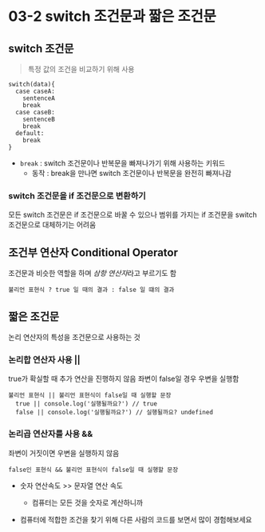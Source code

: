 # 03-2 switch 조건문과 짧은 조건문

## switch 조건문

> 특정 값의 조건을 비교하기 위해 사용

```
switch(data){
  case caseA:
    sentenceA
    break
  case caseB:
    sentenceB
    break
  default:
    break
}
```

- `break` : switch 조건문이나 반복문을 빠져나가기 위해 사용하는 키워드
  - 동작 : break을 만나면 switch 조건문이나 반복문을 완전히 빠져나감

### switch 조건문을 if 조건문으로 변환하기

모든 switch 조건문은 if 조건문으로 바꿀 수 있으나 범위를 가지는 if 조건문을 switch 조건문으로 대체하기는 어려움

## 조건부 연산자 Conditional Operator

조건문과 비슷한 역할을 하며 *삼항 연산자*라고 부르기도 함

```
불리언 표현식 ? true 일 때의 결과 : false 일 떄의 결과
```

## 짧은 조건문

논리 연산자의 특성을 조건문으로 사용하는 것

### 논리합 연산자 사용 ||

true가 확실할 때 추가 연산을 진행하지 않음
좌변이 false일 경우 우변을 실행함

```
불리언 표현식 || 불리언 표현식이 false일 때 실행할 문장
  true || console.log('실행될까요?') // true
  false || console.log('실행될까요?') // 실행될까요? undefined
```

### 논리곱 연산자를 사용 &&

좌변이 거짓이면 우변을 실행하지 않음

```
false인 표현식 && 불리언 표현식이 false일 때 실행할 문장
```

- 숫자 연산속도 >> 문자열 연산 속도

  - 컴퓨터는 모든 것을 숫자로 계산하니까

- 컴퓨터에 적합한 조건을 찾기 위해 다른 사람의 코드를 보면서 많이 경험해보세요
